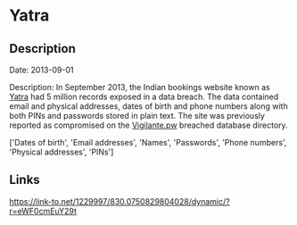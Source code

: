 # Yatra

## Description

Date: 2013-09-01

Description:
In September 2013, the Indian bookings website known as <a href="https://www.yatra.com/" target="_blank" rel="noopener">Yatra</a> had 5 million records exposed in a data breach. The data contained email and physical addresses, dates of birth and phone numbers along with both PINs and passwords stored in plain text. The site was previously reported as compromised on the <a href="https://vigilante.pw/" target="_blank" rel="noopener">Vigilante.pw</a> breached database directory.


['Dates of birth', 'Email addresses', 'Names', 'Passwords', 'Phone numbers', 'Physical addresses', 'PINs']

## Links

https://link-to.net/1229997/830.0750829804028/dynamic/?r=eWF0cmEuY29t